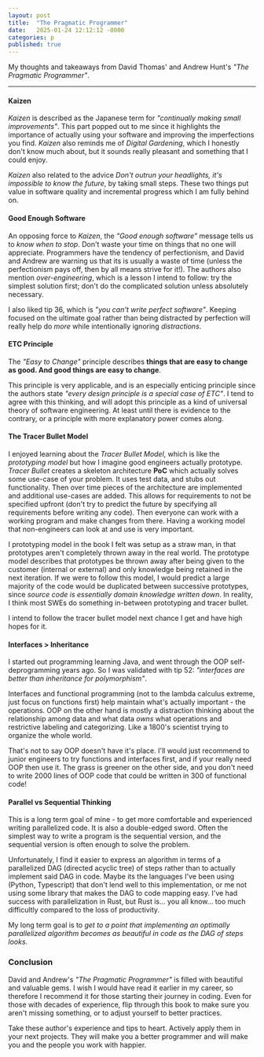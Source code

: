 ```yaml
---
layout: post
title:  "The Pragmatic Programmer"
date:   2025-01-24 12:12:12 -0000
categories: p
published: true
---
```


My thoughts and takeaways from David Thomas' and Andrew Hunt's *"The Pragmatic Programmer"*.

---


#### Kaizen
*Kaizen* is described as the Japanese term for *"continually making small improvements"*. This part popped out to me since it highlights the importance of actually using your software and improving the imperfections you find. *Kaizen* also reminds me of *Digital Gardening*, which I honestly don't know much about, but it sounds really pleasant and something that I could enjoy.

*Kaizen* also related to the advice *Don't outrun your headlights, it's impossible to know the future*, by taking small steps. These two things put value in software quality and incremental progress which I am fully behind on.

#### Good Enough Software
An opposing force to *Kaizen*, the *"Good enough software"* message tells us to *know when to stop*. Don't waste your time on things that no one will appreciate. Programmers have the tendency of perfectionism, and David and Andrew are warning us that its is usually a waste of time (unless the perfectionism pays off, then by all means strive for it!). The authors also mention *over-engineering*, which is a lesson I intend to follow: try the simplest solution first; don't do the complicated solution unless absolutely necessary.

I also liked tip 36, which is *"you can't write perfect software"*. Keeping focused on the ultimate goal rather than being distracted by perfection will really help do *more* while intentionally ignoring *distractions*.

#### ETC Principle
The *"Easy to Change"* principle describes **things that are easy to change as good. And good things are easy to change**.

This principle is very applicable, and is an especially enticing principle since the authors state *"every design principle is a special case of ETC"*. I tend to agree with this thinking, and will adopt this principle as a kind of universal theory of software engineering. At least until there is evidence to the contrary, or a principle with more explanatory power comes along.

#### The Tracer Bullet Model
I enjoyed learning about the *Tracer Bullet Model*, which is like the *prototyping model* but how I imagine good engineers actually prototype. *Tracer Bullet* creates a skeleton architecture **PoC** which actually solves some use-case of your problem. It uses test data, and stubs out functionality. Then over time pieces of the architecture are implemented and additional use-cases are added. This allows for requirements to not be specified upfront (don't try to predict the future by specifying all requirements before writing any code). Then everyone can work with a working program and make changes from there. Having a working model that non-engineers can look at and use is very important.

I prototyping model in the book I felt was setup as a straw man, in that prototypes aren't completely thrown away in the real world. The prototype model describes that prototypes be thrown away after being given to the customer (internal or external) and only knowledge being retained in the next iteration. If we were to follow this model, I would predict a large majority of the code would be duplicated between successive prototypes, since *source code is essentially domain knowledge written down*. In reality, I think most SWEs do something in-between prototyping and tracer bullet.

I intend to follow the tracer bullet model next chance I get and have high hopes for it.

#### Interfaces > Inheritance
I started out programming learning Java, and went through the OOP self-deprogramming years ago. So I was validated with tip 52: *"interfaces are better than inheritance for polymorphism"*.

Interfaces and functional programming (not to the lambda calculus extreme, just focus on functions first) help maintain what's actually important - the operations. OOP on the other hand is mostly a distraction thinking about the relationship among data and what data *owns* what operations and restrictive labeling and categorizing. Like a 1800's scientist trying to organize the whole world.

That's not to say OOP doesn't have it's place. I'll would just recommend to junior engineers to try functions and interfaces first, and if your really need OOP then use it. The grass is greener on the other side, and you don't need to write 2000 lines of OOP code that could be written in 300 of functional code!

#### Parallel vs Sequential Thinking
This is a long term goal of mine - to get more comfortable and experienced writing parallelized code. It is also a double-edged sword. Often the simplest way to write a program is the sequential version, and the sequential version is often enough to solve the problem.

Unfortunately, I find it easier to express an algorithm in terms of a parallelized DAG (directed acyclic tree) of steps rather than to actually implement said DAG in code. Maybe its the languages I've been using (Python, Typescript) that don't lend well to this implementation, or me not using some library that makes the DAG to code mapping easy. I've had success with parallelization in Rust, but Rust is... you all know... too much difficultly compared to the loss of productivity.

My long term goal is to *get to a point that implementing an optimally parallelized algorithm becomes as beautiful in code as the DAG of steps looks*.

### Conclusion
David and Andrew's *"The Pragmatic Programmer"* is filled with beautiful and valuable gems. I wish I would have read it earlier in my career, so therefore I recommend it for those starting their journey in coding. Even for those with decades of experience, flip through this book to make sure you aren't missing something, or to adjust yourself to better practices.

Take these author's experience and tips to heart. Actively apply them in your next projects. They will make you a better programmer and will make you and the people you work with happier.